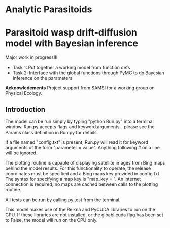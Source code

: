 # Analytic Parasitoids
Parasitoid wasp drift-diffusion model with Bayesian inference
===

Major work in progress!!!

- Task 1: Put together a working model from function defs
- Task 2: Interface with the global functions through PyMC to do Bayesian inference on the parameters

**Acknowledements**
Project support from SAMSI for a working group on Physical Ecology.

## Introduction

The model can be run simply by typing "python Run.py" into a terminal window.
Run.py accepts flags and keyword arguments - please see the Params class
definition in Run.py for details.

If a file named "config.txt" is present, Run.py will read it for keyword arguments
of the form "parameter = value". Anything following # on a line will be ignored.

The plotting routine is capable of displaying satellite images from Bing maps
behind the model results. For this functionality to operate, the release
coordinates must be specified and a Bing maps key provided in config.txt. The
syntax for specifying a map key is "map_key = <key>". An internet connection is
required; no maps are cached between calls to the plotting routine.

All tests can be run by calling py.test from the terminal.

This model makes use of the Reikna and PyCUDA libraries to run on the GPU.
If these libraries are not installed, or the gloabl cuda flag has been set to
False, the model will run on the CPU only.